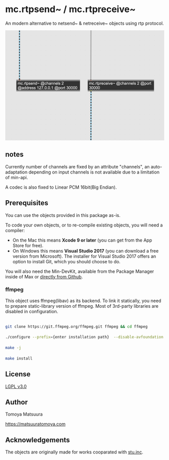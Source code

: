 # mc.rtpsend~ / mc.rtpreceive~

An modern alternative to netsend~ & netreceive~ objects using rtp protocol.

![](./screenshot.jpg)

## notes

Currently number of channels are fixed by an attribute "channels", an auto-adaptation depending on input channels is not available due to a limitation of min-api.

A codec is also fixed to Linear PCM 16bit(Big Endian).



## Prerequisites

You can use the objects provided in this package as-is.


To code your own objects, or to re-compile existing objects, you will need a compiler:

* On the Mac this means **Xcode 9 or later** (you can get from the App Store for free). 
* On Windows this means **Visual Studio 2017** (you can download a free version from Microsoft). The installer for Visual Studio 2017 offers an option to install Git, which you should choose to do.

You will also need the Min-DevKit, available from the Package Manager inside of Max or [directly from Github](https://github.com/Cycling74/min-devkit).

### ffmpeg

This object uses ffmpeg(libav) as its backend. To link it statically, you need to prepare static-library version of ffmpeg. Most of 3rd-party libraries are disabled in configuration.

```bash

git clone https://git.ffmpeg.org/ffmpeg.git ffmpeg && cd ffmpeg

./configure --prefix={enter installation path}  --disable-avfoundation --disable-iconv --disable-filters --disable-devices --disable-shared --enable-static  --disable-optimizations  --disable-mmx --disable-audiotoolbox --disable-videotoolbox --disable-stripping   --disable-appkit --disable-zlib --disable-coreimage  --disable-bzlib --disable-securetransport --disable-sdl2 --disable-encoder=opus --disable-decoder=opus  --pkg-config-flags=--static --cc=clang --cxx=clang++ 

make -j

make install

```

## License

[LGPL v3.0](./License.md)

## Author

Tomoya Matsuura

https://matsuuratomoya.com

## Acknowledgements

The objects are originally made for works cooparated with [stu.inc](http://stu.inc/).


